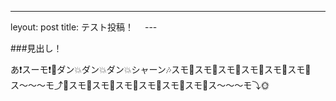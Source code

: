 ---
leyout: post
title: テスト投稿！
　---
 
 ###見出し！
 
 あ❗️スーモ❗️🌚ダン💥ダン💥ダン💥シャーン🎶スモ🌝スモ🌚スモ🌝スモ🌚スモ🌝スモ🌚ス〜〜〜モ⤴🌝スモ🌚スモ🌝スモ🌚スモ🌝スモ🌚スモ🌝ス〜〜〜モ⤵🌞
